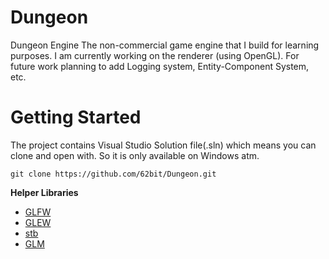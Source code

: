 # Dungeon
Dungeon Engine
The non-commercial game engine that I build for learning purposes. I am currently working on the renderer (using OpenGL). For future work planning to add Logging system, Entity-Component System, etc.

# Getting Started
The project contains Visual Studio Solution file(.sln) which means you can clone and open with. So it is only available on Windows atm.

```
git clone https://github.com/62bit/Dungeon.git
```

**Helper Libraries**
- [GLFW](https://www.glfw.org/)
- [GLEW](http://glew.sourceforge.net/)
- [stb](https://github.com/nothings/stb)
- [GLM](https://glm.g-truc.net/)
